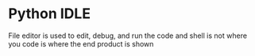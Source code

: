 # Python IDLE
  File editor is used to edit, debug, and run the code and shell is not where you code is where the end product is shown

